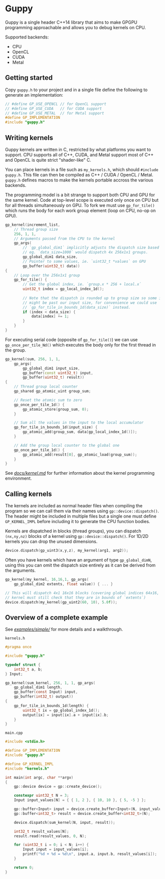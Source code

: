 # Guppy

Guppy is a single header C++14 library that aims to make GPGPU programming
approachable and allows you to debug kernels on CPU.

Supported backends:

- CPU
- OpenCL
- CUDA
- Metal

## Getting started

Copy `guppy.h` to your project and in a single file define the following to
generate an implementation:

```c
// #define GP_USE_OPENCL // for OpenCL support
// #define GP_USE_CUDA   // for CUDA support
// #define GP_USE_METAL  // for Metal support
#define GP_IMPLEMENTATION
#include "guppy.h"
```

## Writing kernels

Guppy kernels are written in C, restricted by what platforms you want to support.
CPU supports all of C++, CUDA, and Metal support most of C++ and OpenCL is quite
strict "shader-like" C.

You can place kernels in a file such as `my_kernels.h`, which should `#include`
`guppy.h`. This file can then be compiled as C++ / CUDA / OpenCL / Metal.
`guppy.h` defines macros to make the kernels portable accross the various
backends.

The programming model is a bit strange to support both CPU and GPU for the same
kernel. Code at top-level scope is executed only once on CPU but for all threads
simultaneously on GPU. To fork we must use `gp_for_tile()` which runs the body
for each work group element (loop on CPU, no-op on GPU).

```cpp
gp_kernel(increment_list,
    // Thread group size
    256, 1, 1,
    // Arguments passed from the CPU to the kernel
    gp_args(
        // `gp_global_dim1` implicitly adjusts the dispatch size based on this,
        // eg. `data_size=1000` would dispatch 4x 256x1x1 groups.
        gp_global_dim1 data_size,
        // Pointer to some values, ie. `uint32_t *values` on GPU
        gp_buffer(uint32_t) data))
{
    // Loop over the 256x1x1 group
    gp_for_tile() {
        // Get the global index, ie. `group.x * 256 + local.x`
        uint32_t index = gp_local_index_1d();
        
        // Note that the dispatch is rounded up to group size so some indices
        // might be past our input size, for convenience we could use
        // `gp_for_tile_in_bounds_1d(data_size)` instead.
        if (index < data_size) {
            data[index] += 1;
        }
    }
}
```

For executing serial code (opposite of `gp_for_tile()`) we can use
`gp_once_per_tile_Nd()` which executes the body only for the first thread in the
group.

```cpp
gp_kernel(sum, 256, 1, 1,
    gp_args(
        gp_global_dim1 input_size,
        gp_buffer(const uint32_t) input,
        gp_buffer(uint32_t) result))
{
    // Thread group local counter
    gp_shared gp_atomic_uint group_sum;

    // Reset the atomic sum to zero
    gp_once_per_tile_1d() {
        gp_atomic_store(group_sum, 0);
    }

    // Sum all the values in the input to the local accumulator
    gp_for_tile_in_bounds_1d(input_size) {
        gp_atomic_add(group_sum, data[gp_local_index_1d()]);
    }

    // Add the group local counter to the global one
    gp_once_per_tile_1d() {
        gp_atomic_add(result[0], gp_atomic_load(group_sum));
    }
}
```

See [*docs/kernel.md*](docs/kernel.md) for further information about the kernel
programming environment.

## Calling kernels

The kernels are included as normal header files when compiling the program so
we can call them via their names using `gp::device::dispatch()`. The header
might be included in multiple files but a single one must define `GP_KERNEL_IMPL`
before including it to generate the CPU function bodies.

Kernels are dispatched in blocks (thread groups), you can dispatch `(nx,ny,nz)`
blocks of a kernel using `gp::device::dispatch()`. For 1D/2D kernels you can
drop the unused dimensions.

```cpp
device.dispatch(gp_uint3(x,y,z), my_kernel(arg1, arg2));
```

Often you have kernels which have an argument of type `gp_global_dimN`, using
this you can omit the dispatch size entirely as it can be derived from the
arguments.

```cpp
gp_kernel(my_kernel, 16,16,1, gp_args(
    gp_global_dim2 extents, float value)) { ... }

// This will dispatch 4x1 16x16 blocks (covering global indices 64x16, the
// kernel must still check that they are in bounds of `extents`)
device.dispatch(my_kernel(gp_uint2(60, 10), 5.0f));
```

## Overview of a complete example

See [*examples/simple/*](/examples/simple/) for more details and a walkthrough.

`kernels.h`

```c
#pragma once

#include "guppy.h"

typedef struct {
    int32_t a, b;
} Input;

gp_kernel(sum_kernel, 256, 1, 1, gp_args(
    gp_global_dim1 length,
    gp_buffer(const Input) input,
    gp_buffer(int32_t) output))
{
    gp_for_tile_in_bounds_1d(length) {
        uint32_t ix = gp_global_index_1d();
        output[ix] = input[ix].a + input[ix].b;
    }
}
```

`main.cpp` 

```cpp
#include <stdio.h>

#define GP_IMPLEMENTATION
#include "guppy.h"

#define GP_KERNEL_IMPL
#include "kernels.h"

int main(int argc, char **argv)
{
    gp::device device = gp::create_device();

    constexpr uint32_t N = 3;
    Input input_values[N] = { { 1, 2 }, { 10, 10 }, { 5, -5 } };

    gp::buffer<Input> input = device.create_buffer<Input>(N, input_values);
    gp::buffer<int32_t> result = device.create_buffer<int32_t>(N);

    device.dispatch(sum_kernel(N, input, result));

    int32_t result_values[N];
    result.read(result_values, 0, N);

    for (uint32_t i = 0; i < N; i++) {
        Input input = input_values[i];
        printf("%d + %d = %d\n", input.a, input.b, result_values[i]);
    }

    return 0;
}
```
